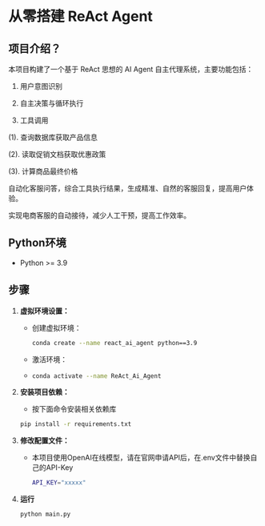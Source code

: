 # 从零搭建 ReAct Agent

## 项目介绍？

本项目构建了一个基于 ReAct 思想的 AI Agent 自主代理系统，主要功能包括：

1. 用户意图识别
   
2. 自主决策与循环执行

3. 工具调用
   
  (1). 查询数据库获取产品信息
  
  (2). 读取促销文档获取优惠政策
  
  (3). 计算商品最终价格

自动化客服问答，综合工具执行结果，生成精准、自然的客服回复，提高用户体验。

实现电商客服的自动接待，减少人工干预，提高工作效率。

## Python环境

- Python >= 3.9

## 步骤

1. **虚拟环境设置：**

   - 创建虚拟环境：
   
     ```bash
     conda create --name react_ai_agent python==3.9
     ```
   - 激活环境：
   - 
     ```bash
     conda activate --name ReAct_Ai_Agent
     ```

2. **安装项目依赖：**
   
    - 按下面命令安装相关依赖库
   
     ```bash
     pip install -r requirements.txt
     ```

3. **修改配置文件：**

   - 本项目使用OpenAI在线模型，请在官网申请API后，在.env文件中替换自己的API-Key
     
     ```bash
     API_KEY="xxxxx"
     ```

4. **运行**

   ```bash 
   python main.py   
   ```
